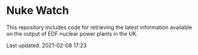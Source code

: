 # Nuke Watch

This repository includes code for retrieving the latest information available on the output of EDF nuclear power plants in the UK.

Last updated: 2021-02-08 17:23